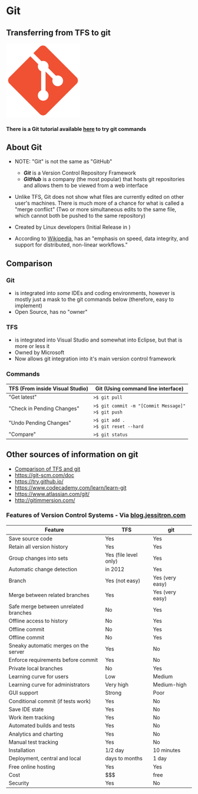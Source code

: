 Git
====

## Transferring from TFS to git

![Git Icon](./git.png)

#### There is a Git tutorial available [here](https://try.github.io/) to try git commands


## About Git

* NOTE: "Git" is not the same as "GitHub"
    - ***Git*** is a Version Control Repository Framework
    - ***GitHub*** is a company (the most popular) that hosts git repositories and allows them to be viewed from a web interface
         
        
        
* Unlike TFS, Git does not show what files are currently edited on other user's machines. There is much more of a chance for what is called a "merge conflict" (Two or more simultaneous edits to the same file, which cannot both be pushed to the same repository)

* Created by Linux developers (Initial Release in )

* According to [Wikipedia], has an "emphasis on speed, data integrity, and support for distributed, non-linear workflows."

[Wikipedia]: https://en.wikipedia.org/wiki/Git_(software)

## Comparison

### **Git** 
 - is integrated into *some* IDEs and coding environments, however is mostly just a mask to the git commands below (therefore, easy to implement)
 - Open Source, has no "owner"

### **TFS** 
 - is integrated into Visual Studio and somewhat into Eclipse, but that is more or less it
 - Owned by Microsoft
 - Now allows git integration into it's main version control framework



### Commands

|TFS (From inside Visual Studio)   |Git (Using command line interface)   |
|------|--------|
|"Get latest"| `>$ git pull`  |
|"Check in Pending Changes"| `>$ git commit -m "[Commit Message]"`<br> `>$ git push`  |
| "Undo Pending Changes"| `>$ git add .`<br> `>$ git reset --hard`|
| "Compare"| `>$ git status`|


## Other sources of information on git

- [Comparison of TFS and git](http://blog.jessitron.com/2012/12/tfs-and-git-comparison.html)
- https://git-scm.com/doc
- https://try.github.io/
- https://www.codecademy.com/learn/learn-git
- https://www.atlassian.com/git/
- http://gitimmersion.com/


### Features of Version Control Systems - Via [blog.jessitron.com](http://blog.jessitron.com/2012/12/tfs-and-git-comparison.html)

|Feature| TFS| git |
|-----------|----------|---------|
|Save source code | Yes | Yes |
|Retain all version history | Yes | Yes |
|Group changes into sets | Yes (file level only) | Yes |
|Automatic change detection | in 2012 | Yes |
|Branch | Yes (not easy) | Yes (very easy) |
|Merge between related branches | Yes | Yes (very easy) |
|Safe merge between unrelated branches | No | Yes |
|Offline access to history | No | Yes |
|Offline commit | No | Yes |
|Offline commit | No | Yes |
|Sneaky automatic merges on the server | Yes | No |
|Enforce requirements before commit | Yes | No |
|Private local branches | No | Yes |
|Learning curve for users | Low | Medium |
|Learning curve for administrators | Very high | Medium-high |
|GUI support | Strong | Poor |
|Conditional commit (if tests work) | Yes | No |
|Save IDE state | Yes | No |
|Work item tracking | Yes | No |
|Automated builds and tests | Yes | No |
|Analytics and charting | Yes | No |
|Manual test tracking | Yes | No |
|Installation | 1/2 day | 10 minutes |
|Deployment, central and local | days to months | 1 day |
|Free online hosting | Yes | Yes |
|Cost | $$$ | free |
|Security | Yes | No |